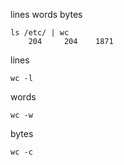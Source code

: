 

lines words bytes
```
ls /etc/ | wc
    204     204    1871
```

lines
```
wc -l
```

words
```
wc -w
```

bytes
```
wc -c
```
